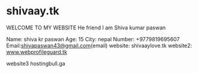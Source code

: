 # shivaay.tk

WELCOME TO MY WEBSITE
He friend I am Shiva kumar paswan


 
Name: shiva kr paswan
Age: 15
City: nepal
Number: +9779819695607
Email:shivapaswan43@gmail.com(email)
website: shivaaylove.tk
website2: www.webprofileguard.tk

website3 hostingbull.ga
